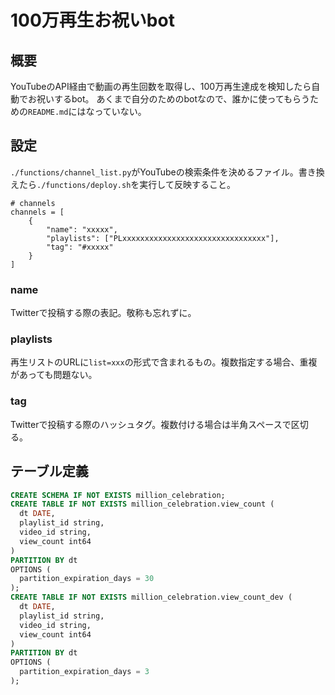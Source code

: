 # 100万再生お祝いbot

## 概要
YouTubeのAPI経由で動画の再生回数を取得し、100万再生達成を検知したら自動でお祝いするbot。
あくまで自分のためのbotなので、誰かに使ってもらうための`README.md`にはなっていない。


## 設定
`./functions/channel_list.py`がYouTubeの検索条件を決めるファイル。書き換えたら`./functions/deploy.sh`を実行して反映すること。

```
# channels
channels = [
    {
        "name": "xxxxx",
        "playlists": ["PLxxxxxxxxxxxxxxxxxxxxxxxxxxxxxxxx"],
        "tag": "#xxxxx"
    }
]
```

### name
Twitterで投稿する際の表記。敬称も忘れずに。

### playlists
再生リストのURLに`list=xxx`の形式で含まれるもの。複数指定する場合、重複があっても問題ない。

### tag
Twitterで投稿する際のハッシュタグ。複数付ける場合は半角スペースで区切る。

## テーブル定義
```sql
CREATE SCHEMA IF NOT EXISTS million_celebration;
CREATE TABLE IF NOT EXISTS million_celebration.view_count (
  dt DATE,
  playlist_id string,
  video_id string,
  view_count int64
)
PARTITION BY dt
OPTIONS (
  partition_expiration_days = 30
);
CREATE TABLE IF NOT EXISTS million_celebration.view_count_dev (
  dt DATE,
  playlist_id string,
  video_id string,
  view_count int64
)
PARTITION BY dt
OPTIONS (
  partition_expiration_days = 3
);
```
